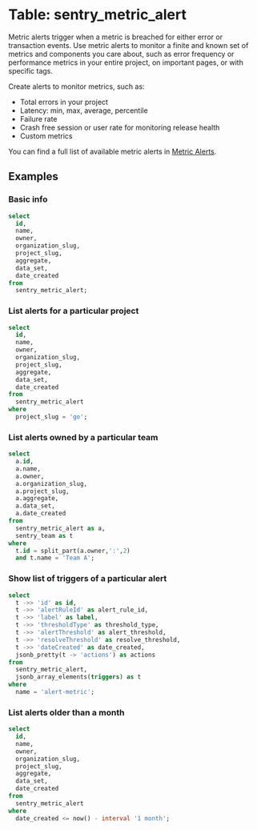 # Table: sentry_metric_alert

Metric alerts trigger when a metric is breached for either error or transaction events. Use metric alerts to monitor a finite and known set of metrics and components you care about, such as error frequency or performance metrics in your entire project, on important pages, or with specific tags.

Create alerts to monitor metrics, such as:

- Total errors in your project
- Latency: min, max, average, percentile
- Failure rate
- Crash free session or user rate for monitoring release health
- Custom metrics

You can find a full list of available metric alerts in [Metric Alerts](https://docs.sentry.io/product/alerts/alert-types/#metric-alerts).

## Examples

### Basic info

```sql
select
  id,
  name,
  owner,
  organization_slug,
  project_slug,
  aggregate,
  data_set,
  date_created
from
  sentry_metric_alert;
```

### List alerts for a particular project

```sql
select
  id,
  name,
  owner,
  organization_slug,
  project_slug,
  aggregate,
  data_set,
  date_created
from
  sentry_metric_alert
where
  project_slug = 'go';
```

### List alerts owned by a particular team

```sql
select
  a.id,
  a.name,
  a.owner,
  a.organization_slug,
  a.project_slug,
  a.aggregate,
  a.data_set,
  a.date_created
from
  sentry_metric_alert as a,
  sentry_team as t
where
  t.id = split_part(a.owner,':',2)
  and t.name = 'Team A';
```

### Show list of triggers of a particular alert

```sql
select
  t ->> 'id' as id,
  t ->> 'alertRuleId' as alert_rule_id,
  t ->> 'label' as label,
  t ->> 'thresholdType' as threshold_type,
  t ->> 'alertThreshold' as alert_threshold,
  t ->> 'resolveThreshold' as resolve_threshold,
  t ->> 'dateCreated' as date_created,
  jsonb_pretty(t -> 'actions') as actions
from
  sentry_metric_alert,
  jsonb_array_elements(triggers) as t
where
  name = 'alert-metric';
```

### List alerts older than a month

```sql
select
  id,
  name,
  owner,
  organization_slug,
  project_slug,
  aggregate,
  data_set,
  date_created
from
  sentry_metric_alert
where
  date_created <= now() - interval '1 month';
```
